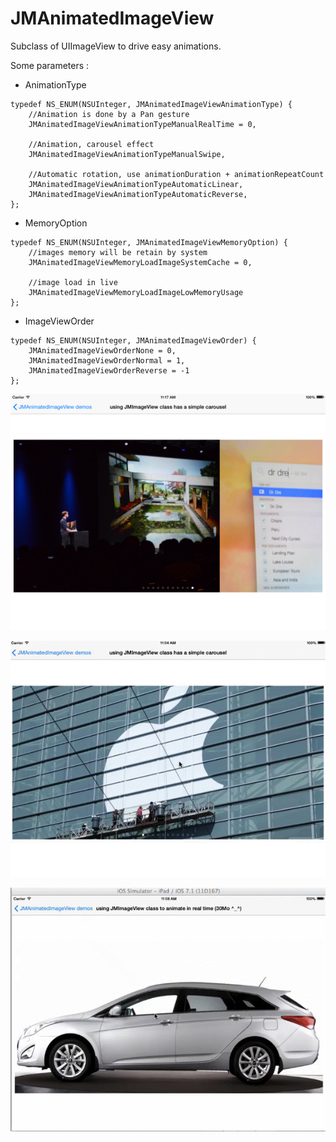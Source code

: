 JMAnimatedImageView 
==================

Subclass of UIImageView to drive easy animations.

Some parameters : 

* AnimationType
```objc
typedef NS_ENUM(NSUInteger, JMAnimatedImageViewAnimationType) {
    //Animation is done by a Pan gesture
    JMAnimatedImageViewAnimationTypeManualRealTime = 0,
    
    //Animation, carousel effect
    JMAnimatedImageViewAnimationTypeManualSwipe, 
    
    //Automatic rotation, use animationDuration + animationRepeatCount
    JMAnimatedImageViewAnimationTypeAutomaticLinear,    
    JMAnimatedImageViewAnimationTypeAutomaticReverse,
};
```

* MemoryOption
```objc
typedef NS_ENUM(NSUInteger, JMAnimatedImageViewMemoryOption) {
    //images memory will be retain by system
    JMAnimatedImageViewMemoryLoadImageSystemCache = 0, 
    
    //image load in live
    JMAnimatedImageViewMemoryLoadImageLowMemoryUsage
};
```

* ImageViewOrder

```objc
typedef NS_ENUM(NSUInteger, JMAnimatedImageViewOrder) {
    JMAnimatedImageViewOrderNone = 0,
    JMAnimatedImageViewOrderNormal = 1,
    JMAnimatedImageViewOrderReverse = -1
};
```

![Image](./Screens/JMImageViewCarousel.png "Screenshot")

![Image](./Screens/JMimageViewCarousel.gif "Carousel Demo")

![Image](./Screens/JMImageViewRotation.gif "Rotation Demo")


